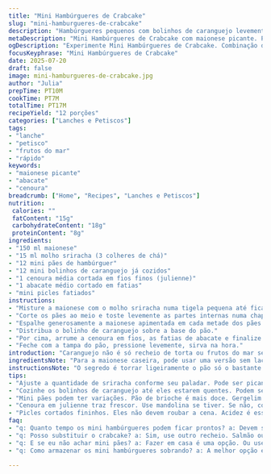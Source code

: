 ```yaml
---
title: "Mini Hambúrgueres de Crabcake"
slug: "mini-hamburgueres-de-crabcake"
description: "Hambúrgueres pequenos com bolinhos de caranguejo levemente temperados, maionese picante com toque de sriracha, fatias de abacate, cenoura ralada e mini picles crocantes. Pães levemente tostados para dar textura. Combinação entre cremoso, crocante e apimentado. Serve 12 porções, rápido de montar, ótimo para petiscos ou lanches descontraídos. Ingredientes originais adaptados para versões sem lactose e mais frescas. Um twist com maionese temperada e escolha de ingredientes para contrastar sabores e texturas diferentes."
metaDescription: "Mini Hambúrgueres de Crabcake com maionese picante. Perfeitos para petiscos e lanches. Delícia rápida com caranguejo."
ogDescription: "Experimente Mini Hambúrgueres de Crabcake. Combinação de sabores e texturas. Prático, crocante e cremoso. Ideal para qualquer ocasião."
focusKeyphrase: "Mini Hambúrgueres de Crabcake"
date: 2025-07-20
draft: false
image: mini-hamburgueres-de-crabcake.jpg
author: "Julia"
prepTime: PT10M
cookTime: PT7M
totalTime: PT17M
recipeYield: "12 porções"
categories: ["Lanches e Petiscos"]
tags:
- "lanche"
- "petisco"
- "frutos do mar"
- "rápido"
keywords:
- "maionese picante"
- "abacate"
- "cenoura"
breadcrumb: ["Home", "Recipes", "Lanches e Petiscos"]
nutrition: 
 calories: ""
 fatContent: "15g"
 carbohydrateContent: "18g"
 proteinContent: "8g"
ingredients:
- "150 ml maionese"
- "15 ml molho sriracha (3 colheres de chá)"
- "12 mini pães de hambúrguer"
- "12 mini bolinhos de caranguejo já cozidos"
- "1 cenoura média cortada em fios finos (julienne)"
- "1 abacate médio cortado em fatias"
- "mini picles fatiados"
instructions:
- "Misture a maionese com o molho sriracha numa tigela pequena até ficar homogêneo."
- "Corte os pães ao meio e toste levemente as partes internas numa chapa ou frigideira quente, uns 2 a 3 minutos para dar crocância."
- "Espalhe generosamente a maionese apimentada em cada metade dos pães."
- "Distribua o bolinho de caranguejo sobre a base do pão."
- "Por cima, arrume a cenoura em fios, as fatias de abacate e finalize com os picles fatiados."
- "Feche com a tampa do pão, pressione levemente, sirva na hora."
introduction: "Caranguejo não é só recheio de torta ou frutos do mar servidos em restaurantes caros. Mini hambúrgueres de caranguejo dão um jeito de trazer essa textura delicada e sabor marinho para uma porção prática, fácil, rápida. Fácil de montar, rápido de fazer. Mini pãezinhos tostados com crocância e o bolinho de crabcake com sua textura levemente firme e umidade guardada. Aí entra uma maionese que não é só maionese — tem sriracha para um toque forte, quente, que corta o doce e o cremoso. Cenoura em julienne para crocância fresca e o contraste das fatias de abacate, cremosas e suaves, suavizando esse pulo de sabor do molho picante. Mini picles para fechar, trazendo aquela acidez que desafia o joinha do hambúrguer tradicional e sai da mesmice. Tudo isso num monte de mini hambúrgueres para beliscar, devorar sem pressa, dividir sem brigar por quem fica com o último. E o melhor: sem lactose, sem complicar. Direto, simples, sabor."
ingredientsNote: "Para a maionese caseira, pode usar uma versão sem lactose, mas essa com maionese industrial funciona bem para rapidez. O molho sriracha pode variar de acordo com o quanto você aguenta de picância - começar com 15 ml é um bom meio-termo, pode ajustar para menos depois se quiser suave. Mini pães são fáceis de achar em mercados: os de brioche deixam mais doce, mas pão de hambúrguer com gergelim dá toque crocante extra. O crabcake pode ser comprado pronto ou feito em casa: misture carne de caranguejo, ovo, farinha de rosca, temperos, e dê uma leve fritada. Cenoura em tiras finas substitui pepino para crocância mais adocicada e cor vibrante. Abacate deve estar maduro, mas não muito mole, para fatiar fácil. Picles: os pequenos alemães ou americanos funcionam, cortados fininhos para não roubar o protagonismo. Pode trocar cornichons por picles comuns, mas mantêm a acidez e textura. Versão alternativa troca cenoura por repolho roxo ralado para variar sabor e cor, ou substituir abacate por fatias de manga verde para outro twist tropical."
instructionsNote: "O segredo é torrar ligeiramente o pão só o bastante para ele não desmanchar com o molho de maionese. Posição na frigideira: fogo médio, uns 2 a 3 minutos. Não deixar queime para evitar gosto amargo. Mistura de maionese com sriracha você deve ajustar aos poucos, provar antes de montar tudo, para não virar exagero. O bolinho de crabcake já cozido só precisa ir direto para o pão, quente ou em temperatura ambiente, como preferir. Coloque a cenoura e o abacate por cima para sobrarem crocância e frescor, pois o abacate pode escurecer se montado antes. Mini picles só vai no final, são os chips ácidos que dão o contraste. Sirva imediatamente para que o pão não amoleça. Pode embrulhar individualmente para festa ou evento, mas perderá a crocância depois de horas. Pode adicionar umas gotas de limão sobre o abacate para evitar escurecimento. Se quiser, substitua a maionese sriracha por molho de aioli com pimenta calabresa para outro perfil de sabor. Equilíbrio é chave: cremoso, crocante, ácido, picante."
tips:
- "Ajuste a quantidade de sriracha conforme seu paladar. Pode ser picante. Comece com pouco. Sempre é melhor ir provando. Não exagere no molho."
- "Cozinhe os bolinhos de caranguejo até eles estarem quentes. Podem ser comprados prontos ou feitos em casa. Se fizer, use carne de caranguejo fresca."
- "Mini pães podem ter variações. Pão de brioche é mais doce. Gergelim na receita traz crocância. Mas escolha seu favorito. Não esqueça de tostar."
- "Cenoura em julienne traz frescor. Use mandolina se tiver. Se não, corte à mão. O abacate deve ser bem maduro. Uma gota de limão evita escurecer."
- "Picles cortados fininhos. Eles não devem roubar a cena. Acidez é essencial. Pode substituir por outros picles. Mas mantenha o crocante."
faq:
- "q: Quanto tempo os mini hambúrgueres podem ficar prontos? a: Devem ser servidos imediato. Pão amolece. Depois de algumas horas, estética vai embora."
- "q: Posso substituir o crabcake? a: Sim, use outro recheio. Salmão ou peixe. Volte maior crocância, leve mais tempo na receita."
- "q: E se eu não achar mini pães? a: Fazer em casa é uma opção. Ou use pão de forma cortado? Normal também funciona, mas não é igual."
- "q: Como armazenar os mini hambúrgueres sobrando? a: A melhor opção é não deixar. Se sobraram, guarde os ingredientes separados. Montar quando for servir."

---
```

